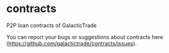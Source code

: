# contracts

P2P loan contracts of GalacticTrade

You can report your bugs or suggestions about contracts here (https://github.com/galactictrade/contracts/issues).
